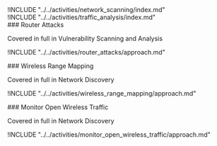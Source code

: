 
<div class="boxtext">
!INCLUDE "../../activities/network_scanning/index.md"
</div>

<div class="boxtext">
!INCLUDE "../../activities/traffic_analysis/index.md"
</div>

<div class="boxtext">
### Router Attacks

Covered in full in  Vulnerability Scanning and Analysis

!INCLUDE "../../activities/router_attacks/approach.md"
</div>

<div class="boxtext">
### Wireless Range Mapping

Covered in full in Network Discovery

!INCLUDE "../../activities/wireless_range_mapping/approach.md"
</div>

<div class="boxtext">
### Monitor Open Wireless Traffic

Covered in full in Network Discovery

!INCLUDE "../../activities/monitor_open_wireless_traffic/approach.md"
</div>
